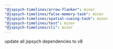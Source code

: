 ```yaml
---
"@jspsych-timelines/arrow-flanker": minor
"@jspsych-timelines/false-memory-task": minor
"@jspsych-timelines/spatial-cueing-task": minor
"@jspsych-timelines/test": minor
"@jspsych-timelines/cli": minor
---
```


update all jspsych dependencies to v8
